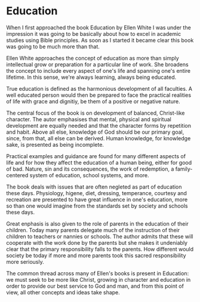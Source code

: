 # Education

When I first approached the book Education by Ellen White I was under the impression it was going to be basically about how to excel in academic studies using Bible principles. As soon as I started it became clear this book was going to be much more than that.

Ellen White approaches the concept of education as more than simply intellectual grow or preparation for a particular line of work. She broadens the concept to include every aspect of one's life and spanning one's entire lifetime. In this sense, we're always learning, always being educated.

True education is defined as the harmonious development of all faculties. A well educated person would then be prepared to face the practical realities of life with grace and dignitiy, be them of a positive or negative nature.

The central focus of the book is on development of balanced, Christ-like character. The autor emphasises that mental, physical and spiritual development are equally needed and that the character forms by repetition and habit. Above all else, knowledge of God should be our primary goal, since, from that, all else can be derived. Human knowledge, for knowledge sake, is presented as being incomplete.

Practical examples and guidance are found for many different aspects of life and for how they affect the education of a human being, either for good of bad. Nature, sin and its consequences, the work of redemption, a family-centered system of education, school systems, and more.

The book deals with issues that are often negleted as part of education these days. Physiology, higene, diet, dressing, temperance, courtesy and recreation are presented to have great influence in one's education, more so than one would imagine from the standards set by society and schools these days.

Great enphasis is also given to the role of parents in the education of their children. Today many parents delegate much of the instruction of their children to teachers or nannies or schools. The author admits that these will cooperate with the work done by the parents but she makes it undeniably clear that the primary responsibility falls to the parents. How different would society be today if more and more parents took this sacred responsibility more seriously.

The common thread across many of Ellen's books is present in Education: we must seek to be more like Christ, growing in character and education in order to provide our best service to God and man, and from this point of view, all other concepts and ideas take shape.